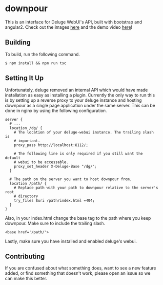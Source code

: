 # downpour

This is an interface for Deluge WebUI's API, built with bootstrap and angular2.
Check out the images [here][images] and the demo video [here][video]!

## Building

To build, run the following command.

    $ npm install && npm run tsc

## Setting It Up

Unfortunately, deluge removed an internal API which would have made installation
as easy as installing a plugin. Currently the only way to run this is by setting
up a reverse proxy to your deluge instance and hosting downpour as a single page
application under the same server. This can be done in nginx by using the
following configuration.

    server {
      # ...
      location /dg/ {
        # The location of your deluge-webui instance. The trailing slash is
        # important.
        proxy_pass http://localhost:8112/;

        # The following line is only required if you still want the default
        # webui to be accessable.
        proxy_set_header X-Deluge-Base "/dg/";
      }

      # The path on the server you want to host downpour from.
      location /path/ {
        # Replace path with your path to downpour relative to the server's root
        # directory
        try_files $uri /path/index.html =404;
      }
    }

Also, in your index.html change the base tag to the path where you keep
downpour. Make sure to include the trailing slash.

    <base href='/path/'>

Lastly, make sure you have installed and enabled deluge's webui.

## Contributing

If you are confused about what something does, want to see a new feature
added, or find something that doesn't work, please open an issue so we can make
this better.

[images]: https://github.com/0xcaff/downpour/tree/master/images
[video]: https://www.youtube.com/watch?v=vjqBG-gBDBI

